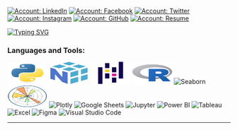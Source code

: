 
[![Account: LinkedIn](https://img.shields.io/badge/Abdo%20Fahmy-LinkedIn-0077b5)](https://www.linkedin.com/in/abdo-fahmy-a65332244/)
[![Account: Facebook](https://img.shields.io/badge/Abdo%20Fahmy-Facebook-3B5998)](https://www.facebook.com/abdoh.rahman?mibextid=AEUHqQ)
[![Account: Twitter](https://img.shields.io/badge/Abdo%20Fahmy-Twitter-0084b4)](https://twitter.com/abdelrh80480054)
[![Account: Instagram](https://img.shields.io/badge/Abdo%20Fahmy-Instagram-966842)](https://instagram.com/abdo_fahmyrg?igshid=YmMyMTA2M2Y=)
[![Account: GitHub](https://img.shields.io/badge/Abdo%20Fahmy-GitHub-2b3137)](https://www.github.com/AbdoFahmyrg/)
[![Account: Resume](https://img.shields.io/badge/Download-CV-6b3237)](https://github.com/AbdoFahmyrg/AbdoFahmyrg/blob/main/Abdulrahman%20Fahmy%20Raghp.pdf)

<a href="https://git.io/typing-svg"><img src="https://readme-typing-svg.demolab.com?font=Fira+Code&weight=800&size=25&duration=3000&pause=503&center=true&vCenter=true&width=1000&lines=Hello+Everyone;My+name+is+Abdulrahman+Fahmy+.;I+am+a+Data+Analysis+.;and+my+interests+include+%5BPython+%2C+Statics+%2C" alt="Typing SVG" /></a>

<h3 align="left">Languages and Tools:</h3>
<p align="left">
  <img src="https://raw.githubusercontent.com/devicons/devicon/master/icons/python/python-original.svg" alt="Python" width="90" height="50"/>
  <img src="https://raw.githubusercontent.com/devicons/devicon/master/icons/numpy/numpy-original.svg" alt="NumPy" width="90" height="50"/>
  <img src="https://raw.githubusercontent.com/devicons/devicon/master/icons/pandas/pandas-original.svg" alt="Pandas" width="90" height="50"/>
  <img src="https://raw.githubusercontent.com/devicons/devicon/master/icons/r/r-original.svg" alt="R" width="90" height="50"/>
  <img src="https://seaborn.pydata.org/_static/logo-wide-lightbg.svg" alt="Seaborn" width="130" height="50"/>
  <img src="https://raw.githubusercontent.com/devicons/devicon/master/icons/matplotlib/matplotlib-original.svg" alt="Matplotlib" width="90" height="50"/>
  <img src="https://raw.githubusercontent.com/plotly/plotly.js/master/dist/logo.png" alt="Plotly" width="90" height="50"/>
  <img src="https://www.gstatic.com/images/branding/product/2x/sheets_48dp.png" alt="Google Sheets" width="90" height="50"/>
  <img src="https://cdn.jsdelivr.net/gh/devicons/devicon/icons/jupyter/jupyter-original.svg" alt="Jupyter" width="90" height="50"/>
  <img src="https://upload.wikimedia.org/wikipedia/commons/c/cf/New_Power_BI_Logo.svg" alt="Power BI" width="90" height="50"/>
  <img src="https://upload.wikimedia.org/wikipedia/commons/thumb/4/4e/Tableau_Logo.png/1200px-Tableau_Logo.png" alt="Tableau" width="90" height="50"/>
  <img src="https://upload.wikimedia.org/wikipedia/commons/thumb/7/73/Microsoft_Excel_2013-2019_logo.svg/1200px-Microsoft_Excel_2013-2019_logo.svg.png" alt="Excel" width="90" height="50"/>
  <img src="https://www.vectorlogo.zone/logos/figma/figma-icon.svg" alt="Figma" width="90" height="50"/>
  <img src="https://cdn.jsdelivr.net/gh/devicons/devicon/icons/vscode/vscode-original.svg" alt="Visual Studio Code" width="90" height="50"/>
</p>
<hr>


